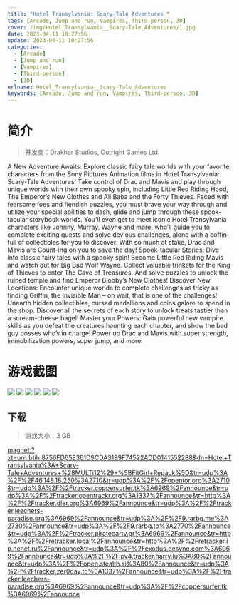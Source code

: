 ```yaml
---
title: "Hotel Transylvania: Scary-Tale Adventures "
tags: [Arcade, Jump and run, Vampires, Third-person, 3D]
cover: /img/Hotel_Transylvania__Scary-Tale_Adventures/1.jpg
date: 2023-04-11 10:27:56
update: 2023-04-11 10:27:56
categories: 
  - [Arcade]
  - [Jump and run]
  - [Vampires]
  - [Third-person]
  - [3D]
urlname: Hotel_Transylvania__Scary-Tale_Adventures
keywords: [Arcade, Jump and run, Vampires, Third-person, 3D]
---
```

# 简介

> 开发商：Drakhar Studios, Outright Games Ltd.

A New Adventure Awaits:
Explore classic fairy tale worlds with your favorite characters from the Sony Pictures Animation films in Hotel Transylvania: Scary-Tale Adventures! Take control of Drac and Mavis and play through unique worlds with their own spooky spin, including Little Red Riding Hood, The Emperor’s New Clothes and Ali Baba and the Forty Thieves.
Faced with fearsome foes and fiendish puzzles, you must brave your way through and utilize your special abilities to dash, glide and jump through these spook-tacular storybook worlds. You’ll even get to meet iconic Hotel Transylvania characters like Johnny, Murray, Wayne and more, who’ll guide you to complete exciting quests and solve devious challenges, along with a coffin-full of collectibles for you to discover. With so much at stake, Drac and Mavis are Count-ing on you to save the day!
Spook-tacular Stories:
Dive into classic fairy tales with a spooky spin! Become Little Red Riding Mavis and watch out for Big Bad Wolf Wayne. Collect valuable trinkets for the King of Thieves to enter The Cave of Treasures. And solve puzzles to unlock the ruined temple and find Emperor Blobby’s New Clothes!
Discover New Locations:
Encounter unique worlds to complete challenges as tricky as finding Griffin, the Invisible Man – oh wait, that is one of the challenges! Unearth hidden collectibles, cursed medallions and coins galore to spend in the shop. Discover all the secrets of each story to unlock treats tastier than a scream-cheese bagel!
Master your Powers:
Gain powerful new vampire skills as you defeat the creatures haunting each chapter, and show the bad guy bosses who’s in charge! Power up Drac and Mavis with super strength, immobilization powers, super jump, and more.

# 游戏截图

![](/img/Hotel_Transylvania__Scary-Tale_Adventures/2.jpg)
![](/img/Hotel_Transylvania__Scary-Tale_Adventures/3.jpg)
![](/img/Hotel_Transylvania__Scary-Tale_Adventures/4.jpg)
![](/img/Hotel_Transylvania__Scary-Tale_Adventures/5.jpg)
![](/img/Hotel_Transylvania__Scary-Tale_Adventures/6.jpg)
![](/img/Hotel_Transylvania__Scary-Tale_Adventures/7.jpg)


## 下载

> 游戏大小：3 GB

[magnet:?xt=urn:btih:8756FD65E361D9CDA3199F74522ADD0141552288&amp;dn=Hotel+Transylvania%3A+Scary-Tale+Adventures+%28MULTi12%29+%5BFitGirl+Repack%5D&amp;tr=udp%3A%2F%2F46.148.18.250%3A2710&amp;tr=udp%3A%2F%2Fopentor.org%3A2710&amp;tr=udp%3A%2F%2Ftracker.coppersurfer.tk%3A6969%2Fannounce&amp;tr=udp%3A%2F%2Ftracker.opentrackr.org%3A1337%2Fannounce&amp;tr=http%3A%2F%2Ftracker.dler.org%3A6969%2Fannounce&amp;tr=udp%3A%2F%2Ftracker.leechers-paradise.org%3A6969%2Fannounce&amp;tr=udp%3A%2F%2F9.rarbg.me%3A2730%2Fannounce&amp;tr=udp%3A%2F%2F9.rarbg.to%3A2770%2Fannounce&amp;tr=udp%3A%2F%2Ftracker.pirateparty.gr%3A6969%2Fannounce&amp;tr=http%3A%2F%2Fretracker.local%2Fannounce&amp;tr=http%3A%2F%2Fretracker.ip.ncnet.ru%2Fannounce&amp;tr=udp%3A%2F%2Fexodus.desync.com%3A6969%2Fannounce&amp;tr=udp%3A%2F%2Fipv4.tracker.harry.lu%3A80%2Fannounce&amp;tr=udp%3A%2F%2Fopen.stealth.si%3A80%2Fannounce&amp;tr=udp%3A%2F%2Ftracker.zer0day.to%3A1337%2Fannounce&amp;tr=udp%3A%2F%2Ftracker.leechers-paradise.org%3A6969%2Fannounce&amp;tr=udp%3A%2F%2Fcoppersurfer.tk%3A6969%2Fannounce](magnet:?xt=urn:btih:8756FD65E361D9CDA3199F74522ADD0141552288&amp;dn=Hotel+Transylvania%3A+Scary-Tale+Adventures+%28MULTi12%29+%5BFitGirl+Repack%5D&amp;tr=udp%3A%2F%2F46.148.18.250%3A2710&amp;tr=udp%3A%2F%2Fopentor.org%3A2710&amp;tr=udp%3A%2F%2Ftracker.coppersurfer.tk%3A6969%2Fannounce&amp;tr=udp%3A%2F%2Ftracker.opentrackr.org%3A1337%2Fannounce&amp;tr=http%3A%2F%2Ftracker.dler.org%3A6969%2Fannounce&amp;tr=udp%3A%2F%2Ftracker.leechers-paradise.org%3A6969%2Fannounce&amp;tr=udp%3A%2F%2F9.rarbg.me%3A2730%2Fannounce&amp;tr=udp%3A%2F%2F9.rarbg.to%3A2770%2Fannounce&amp;tr=udp%3A%2F%2Ftracker.pirateparty.gr%3A6969%2Fannounce&amp;tr=http%3A%2F%2Fretracker.local%2Fannounce&amp;tr=http%3A%2F%2Fretracker.ip.ncnet.ru%2Fannounce&amp;tr=udp%3A%2F%2Fexodus.desync.com%3A6969%2Fannounce&amp;tr=udp%3A%2F%2Fipv4.tracker.harry.lu%3A80%2Fannounce&amp;tr=udp%3A%2F%2Fopen.stealth.si%3A80%2Fannounce&amp;tr=udp%3A%2F%2Ftracker.zer0day.to%3A1337%2Fannounce&amp;tr=udp%3A%2F%2Ftracker.leechers-paradise.org%3A6969%2Fannounce&amp;tr=udp%3A%2F%2Fcoppersurfer.tk%3A6969%2Fannounce)